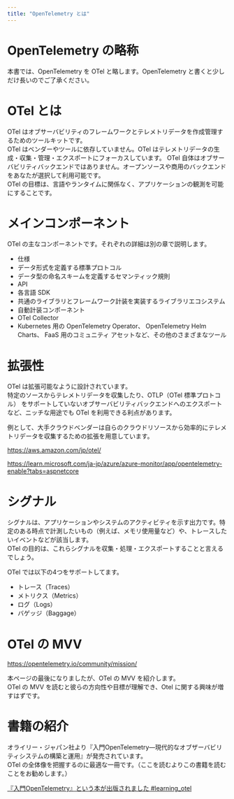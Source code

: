 ```yaml
---
title: "OpenTelemetry とは"
---
```


# OpenTelemetry の略称

本書では、OpenTelemetry を OTel と略します。OpenTelemetry と書くと少しだけ長いのでご了承ください。  

# OTel とは

OTel はオブサーバビリティのフレームワークとテレメトリデータを作成管理するためのツールキットです。  
OTel はベンダーやツールに依存していません。OTel はテレメトリデータの生成・収集・管理・エクスポートにフォーカスしています。
OTel 自体はオブサーバビリティバックエンドではありません。オープンソースや商用のバックエンドをあなたが選択して利用可能です。  
OTel の目標は、言語やランタイムに関係なく、アプリケーションの観測を可能にすることです。  

# メインコンポーネント

OTel の主なコンポーネントです。それぞれの詳細は別の章で説明します。  

- 仕様
- データ形式を定義する標準プロトコル
- データ型の命名スキームを定義するセマンティック規則
- API
- 各言語 SDK
- 共通のライブラリとフレームワーク計装を実装するライブラリエコシステム
- 自動計装コンポーネント
- OTel Collector
- Kubernetes 用の OpenTelemetry Operator、 OpenTelemetry Helm Charts、 FaaS 用のコミュニティ アセットなど、その他のさまざまなツール

# 拡張性

OTel は拡張可能なように設計されています。  
特定のソースからテレメトリデータを収集したり、OTLP（OTel 標準プロトコル） をサポートしていないオブサーバビリティバックエンドへのエクスポートなど、ニッチな用途でも OTel を利用できる利点があります。  

例として、大手クラウドベンダーは自らのクラウドリソースから効率的にテレメトリデータを収集するための拡張を用意しています。  

https://aws.amazon.com/jp/otel/

https://learn.microsoft.com/ja-jp/azure/azure-monitor/app/opentelemetry-enable?tabs=aspnetcore

# シグナル

シグナルは、アプリケーションやシステムのアクティビティを示す出力です。特定のある時点で計測したいもの（例えば、メモリ使用量など）や、トレースしたいイベントなどが該当します。  
OTel の目的は、これらシグナルを収集・処理・エクスポートすることと言えるでしょう。  

OTel では以下の4つをサポートしてます。  

- トレース（Traces）
- メトリクス（Metrics）
- ログ（Logs）
- バゲッジ（Baggage）

# OTel の MVV

https://opentelemetry.io/community/mission/

本ページの最後になりましたが、OTel の MVV を紹介します。  
OTel の MVV を読むと彼らの方向性や目標が理解でき、Otel に関する興味が増すはずです。  

# 書籍の紹介

オライリー・ジャパン社より『入門OpenTelemetry―現代的なオブザーバビリティシステムの構築と運用』が発売されています。  
OTel の全体像を把握するのに最適な一冊です。（ここを読むよりこの書籍を読むことをお勧めします。）

[『入門OpenTelemetry』という本が出版されました #learning_otel](https://ymotongpoo.hatenablog.com/entry/learning-otel)  


